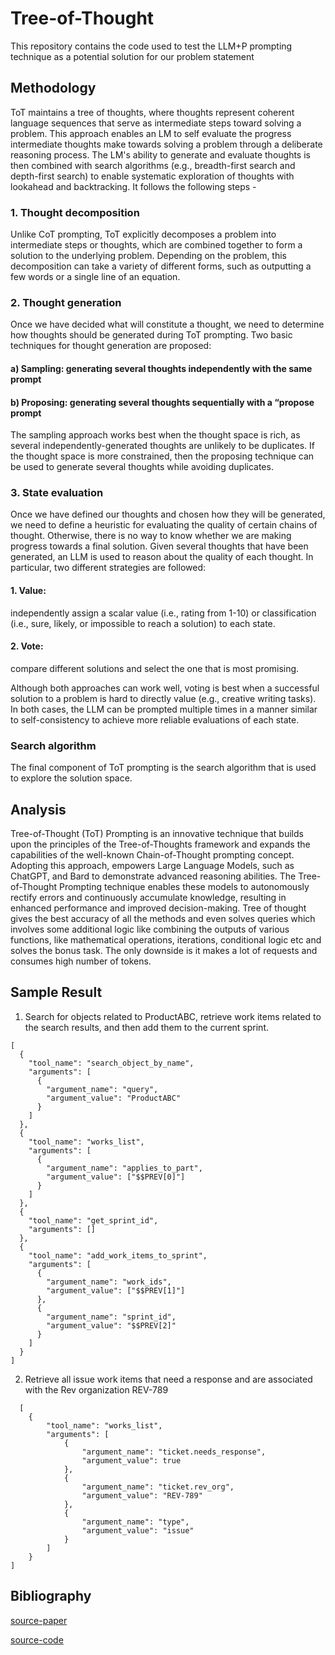 # Tree-of-Thought
This repository contains the code used to test the LLM+P prompting technique as a potential solution for our problem statement

## Methodology
ToT maintains a tree of thoughts, where thoughts represent coherent language sequences that serve as intermediate steps toward solving a problem. This approach enables an LM to self evaluate the progress intermediate thoughts make towards solving a problem through a deliberate reasoning process. The LM's ability to generate and evaluate thoughts is then combined with search algorithms (e.g., breadth-first search and depth-first search) to enable systematic exploration of thoughts with lookahead and backtracking. It follows the following steps -


### 1. Thought decomposition 
Unlike CoT prompting, ToT explicitly decomposes a problem into intermediate steps or thoughts, which are combined together to form a solution to the underlying problem. Depending on the problem, this decomposition can take a variety of different forms, such as outputting a few words or a single line of an equation.


### 2. Thought generation  
Once we have decided what will constitute a thought, we need to determine how thoughts should be generated during ToT prompting. Two basic techniques for thought generation are proposed:
#### a) Sampling: generating several thoughts independently with the same prompt
#### b) Proposing: generating several thoughts sequentially with a “propose prompt
The sampling approach works best when the thought space is rich, as several independently-generated thoughts are unlikely to be duplicates. If the thought space is more constrained, then the proposing technique can be used to generate several thoughts while avoiding duplicates.


### 3. State evaluation  
Once we have defined our thoughts and chosen how they will be generated, we need to define a heuristic for evaluating the quality of certain chains of thought. Otherwise, there is no way to know whether we are making progress towards a final solution. Given several thoughts that have been generated, an LLM is used to reason about the quality of each thought. In particular, two different strategies are followed:
#### 1. Value: 
independently assign a scalar value (i.e., rating from 1-10) or classification (i.e., sure, likely, or impossible to reach a solution) to each state.
#### 2. Vote: 
compare different solutions and select the one that is most promising.

Although both approaches can work well, voting is best when a successful solution
to a problem is hard to directly value (e.g., creative writing tasks). In both cases,
the LLM can be prompted multiple times in a manner similar to self-consistency to
achieve more reliable evaluations of each state.

### Search algorithm 
The final component of ToT prompting is the search algorithm
that is used to explore the solution space.


## Analysis
Tree-of-Thought (ToT) Prompting is an innovative technique that builds upon the principles of the Tree-of-Thoughts framework and expands the capabilities of the well-known Chain-of-Thought prompting concept. Adopting this approach, empowers Large Language Models, such as ChatGPT, and Bard to demonstrate advanced reasoning abilities. The Tree-of-Thought Prompting technique enables these models to autonomously rectify errors and continuously accumulate knowledge, resulting in enhanced performance and improved decision-making. Tree of thought gives the best accuracy of all the methods and even solves queries which involves some additional logic like combining the outputs of various functions, like mathematical operations, iterations, conditional logic etc and solves the bonus task. The only downside is it makes a lot of requests and consumes high number of tokens.


## Sample Result
1. Search for objects related to ProductABC, retrieve work items related to the search results, and then add them to the current sprint.
```
[
  {
    "tool_name": "search_object_by_name",
    "arguments": [
      {
        "argument_name": "query",
        "argument_value": "ProductABC"
      }
    ]
  },
  {
    "tool_name": "works_list",
    "arguments": [
      {
        "argument_name": "applies_to_part",
        "argument_value": ["$$PREV[0]"]
      }
    ]
  },
  {
    "tool_name": "get_sprint_id",
    "arguments": []
  },
  {
    "tool_name": "add_work_items_to_sprint",
    "arguments": [
      {
        "argument_name": "work_ids",
        "argument_value": ["$$PREV[1]"]
      },
      {
        "argument_name": "sprint_id",
        "argument_value": "$$PREV[2]"
      }
    ]
  }
]
```

2. Retrieve all issue work items that need a response and are associated with the Rev organization REV-789
```
  [
    {
        "tool_name": "works_list",
        "arguments": [
            {
                "argument_name": "ticket.needs_response",
                "argument_value": true
            },
            {
                "argument_name": "ticket.rev_org",
                "argument_value": "REV-789"
            },
            {
                "argument_name": "type",
                "argument_value": "issue"
            }
        ]
    }
]
```


## Bibliography
[source-paper](https://arxiv.org/pdf/2305.10601.pdf)

[source-code](https://github.com/kyegomez/tree-of-thoughts)
